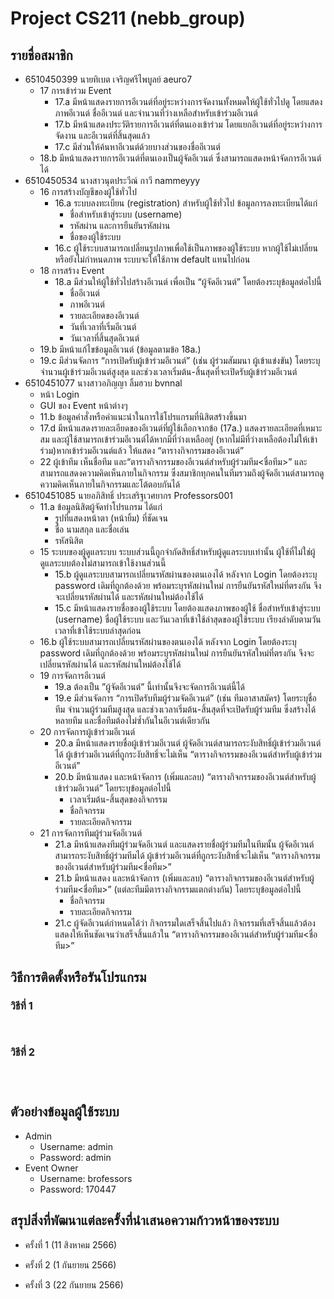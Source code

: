# Project CS211 (nebb_group)

## รายชื่อสมาชิก
* 6510450399 นายทิเบต เจริญศรีไพบูลย์ aeuro7
   * 17 การเข้าร่วม Event
     * 17.a  มีหน้าแสดงรายการอีเวนต์ที่อยู่ระหว่างการจัดงานทั้งหมดให้ผู้ใช้ทั่วไปดู โดยแสดงภาพอีเวนต์ ชื่ออีเวนต์ และจำนวนที่ว่างเหลือสำหรับเข้าร่วมอีเวนต์
     * 17.b มีหน้าแสดงประวัติรายการอีเวนต์ที่ตนเองเข้าร่วม โดยแยกอีเวนต์ที่อยู่ระหว่างการจัดงาน และอีเวนต์ที่สิ้นสุดแล้ว
     * 17.c มีส่วนให้ค้นหาอีเวนต์ด้วยบางส่วนของชื่ออีเวนต์
   * 18.b มีหน้าแสดงรายการอีเวนต์ที่ตนเองเป็นผู้จัดอีเวนต์ ซึ่งสามารถแสดงหน้าจัดการอีเวนต์ได้
* 6510450534 นางสาวนุตประวีณ์ กาวี nammeyyy
    * 16 การสร้างบัญชีของผู้ใช้ทั่วไป
      * 16.a ระบบลงทะเบียน (registration) สำหรับผู้ใช้ทั่วไป
        ข้อมูลการลงทะเบียนได้แก่ 
        * ชื่อสำหรับเข้าสู่ระบบ (username) 
        * รหัสผ่าน และการยืนยันรหัสผ่าน
        * ชื่อของผู้ใช้ระบบ
      * 16.c  ผู้ใช้ระบบสามารถเปลี่ยนรูปภาพเพื่อใช้เป็นภาพของผู้ใช้ระบบ หากผู้ใช้ไม่เปลี่ยนหรือยังไม่กำหนดภาพ ระบบจะให้ใช้ภาพ default แทนไปก่อน
   * 18 การสร้าง Event
     * 18.a มีส่วนให้ผู้ใช้ทั่วไปสร้างอีเวนต์ เพื่อเป็น “ผู้จัดอีเวนต์” โดยต้องระบุข้อมูลต่อไปนี้
       - ชื่ออีเวนต์ <br>
       - ภาพอีเวนต์ <br>
       - รายละเอียดของอีเวนต์ <br>
       - วันที่เวลาที่เริ่มอีเวนต์ <br>
       - วันเวลาที่สิ้นสุดอีเวนต์
  * 19.b มีหน้าแก้ไขข้อมูลอีเวนต์ (ข้อมูลตามข้อ 18a.)
  * 19.c  มีส่วนจัดการ “การเปิดรับผู้เข้าร่วมอีเวนต์” (เช่น ผู้ร่วมสัมมนา ผู้เข้าแข่งขัน) โดยระบุจำนวนผู้เข้าร่วมอีเวนต์สูงสุด และช่วงเวลาเริ่มต้น-สิ้นสุดที่จะเปิดรับผู้เข้าร่วมอีเวนต์
* 6510451077 นางสาวอภิญญา ลิ้มฮวบ bvnnal
    * หน้า Login 
    * GUI ของ Event หน้าต่างๆ
    * 11.b ข้อมูลคําสั่งหรือคําแนะนําในการใช้โปรแกรมที่นิสิตสร้างขึ้นมา
    * 17.d มีหน้าแสดงรายละเอียดของอีเวนต์ที่ผู้ใช้เลือกจากข้อ (17a.) แสดงรายละเอียดที่เหมาะสม และผู้ใช้สามารถเข้าร่วมอีเวนต์ได้หากมีที่ว่างเหลืออยู่ (หากไม่มีที่ว่างเหลือต้องไม่ให้เข้าร่วม)หากเข้าร่วมอีเวนต์แล้ว ให้แสดง “ตารางกิจกรรมของอีเวนต์”
    * 22 ผู้เข้าทีม เห็นชื่อทีม และ“ตารางกิจกรรมของอีเวนต์สำหรับผู้ร่วมทีม<ชื่อทีม>” และสามารถแสดงความคิดเห็นภายในกิจกรรม ซึ่งสมาชิกทุกคนในทีมรวมถึงผู้จัดอีเวนต์สามารถดูความคิดเห็นภายในกิจกรรมและโต้ตอบกันได้
* 6510451085 นายอภิสิทธิ์ ประเสริฐเวศยากร Professors001
    * 11.a ข้อมูลนิสิตผู้จัดทําโปรแกรม ได้แก่
        * รูปที่แสดงหน้าตา (หน้ายิ้ม) ที่ชัดเจน
        * ชื่อ นามสกุล และชื่อเล่น
        * รหัสนิสิต 
    * 15 ระบบของผู้ดูแลระบบ ระบบส่วนนี้ถูกจำกัดสิทธิ์สำหรับผู้ดูแลระบบเท่านั้น ผู้ใช้ที่ไม่ใช่ผู้ดูแลระบบต้องไม่สามารถเข้าใช้งานส่วนนี้
        * 15.b ผู้ดูแลระบบสามารถเปลี่ยนรหัสผ่านของตนเองได้ หลังจาก Login โดยต้องระบุ password เดิมที่ถูกต้องด้วย พร้อมระบุรหัสผ่านใหม่ การยืนยันรหัสใหม่ที่ตรงกัน จึงจะเปลี่ยนรหัสผ่านได้ และรหัสผ่านใหม่ต้องใช้ได้
        * 15.c มีหน้าแสดงรายชื่อของผู้ใช้ระบบ โดยต้องแสดงภาพของผู้ใช้ ชื่อสำหรับเข้าสู่ระบบ (username) ชื่อผู้ใช้ระบบ และวันเวลาที่เข้าใช้ล่าสุดของผู้ใช้ระบบ เรียงลำดับตามวันเวลาที่เข้าใช้ระบบล่าสุดก่อน
    * 16.b ผู้ใช้ระบบสามารถเปลี่ยนรหัสผ่านของตนเองได้ หลังจาก Login โดยต้องระบุ password เดิมที่ถูกต้องด้วย พร้อมระบุรหัสผ่านใหม่ การยืนยันรหัสใหม่ที่ตรงกัน จึงจะเปลี่ยนรหัสผ่านได้ และรหัสผ่านใหม่ต้องใช้ได้
    * 19 การจัดการอีเวนต์
        * 19.a ต้องเป็น ”ผู้จัดอีเวนต์” นี้เท่านั้นจึงจะจัดการอีเวนต์นี้ได้
        * 19.e มีส่วนจัดการ “การเปิดรับทีมผู้ร่วมจัดอีเวนต์” (เช่น ทีมอาสาสมัคร) โดยระบุชื่อทีม จำนวนผู้ร่วมทีมสูงสุด และช่วงเวลาเริ่มต้น-สิ้นสุดที่จะเปิดรับผู้ร่วมทีม ซึ่งสร้างได้หลายทีม และชื่อทีมต้องไม่ซ้ำกันในอีเวนต์เดียวกัน
    * 20  การจัดการผู้เข้าร่วมอีเวนต์
        * 20.a  มีหน้าแสดงรายชื่อผู้เข้าร่วมอีเวนต์ ผู้จัดอีเวนต์สามารถระงับสิทธิ์ผู้เข้าร่วมอีเวนต์ได้ ผู้เข้าร่วมอีเวนต์ที่ถูกระงับสิทธิ์จะไม่เห็น “ตารางกิจกรรมของอีเวนต์สำหรับผู้เข้าร่วมอีเวนต์”
        * 20.b มีหน้าแสดง และหน้าจัดการ (เพิ่มและลบ) “ตารางกิจกรรมของอีเวนต์สำหรับผู้เข้าร่วมอีเวนต์” โดยระบุข้อมูลต่อไปนี้
            * เวลาเริ่มต้น-สิ้นสุดของกิจกรรม
            * ชื่อกิจกรรม
            * รายละเอียดกิจกรรม
    * 21 การจัดการทีมผู้ร่วมจัดอีเวนต์
        * 21.a มีหน้าแสดงทีมผู้ร่วมจัดอีเวนต์ และแสดงรายชื่อผู้ร่วมทีมในทีมนั้น ผู้จัดอีเวนต์สามารถระงับสิทธิ์ผู้ร่วมทีมได้ ผู้เข้าร่วมอีเวนต์ที่ถูกระงับสิทธิ์จะไม่เห็น “ตารางกิจกรรมของอีเวนต์สำหรับผู้ร่วมทีม<ชื่อทีม>”
        * 21.b มีหน้าแสดง และหน้าจัดการ (เพิ่มและลบ) “ตารางกิจกรรมของอีเวนต์สำหรับผู้ร่วมทีม<ชื่อทีม>” (แต่ละทีมมีตารางกิจกรรมแตกต่างกัน) โดยระบุข้อมูลต่อไปนี้
            - ชื่อกิจกรรม
            - รายละเอียดกิจกรรม
        * 21.c ผู้จัดอีเวนต์กำหนดได้ว่า กิจกรรมใดเสร็จสิ้นไปแล้ว กิจกรรมที่เสร็จสิ้นแล้วต้องแสดงให้เห็นชัดเจนว่าเสร็จสิ้นแล้วใน “ตารางกิจกรรมของอีเวนต์สำหรับผู้ร่วมทีม<ชื่อทีม>”



## วิธีการติดตั้งหรือรันโปรแกรม

### วิธีที่ 1
   ```
   
   ```

   ```
   
   ```


### วิธีที่ 2

   ```
   
   ```


   ```
   
   ```


   ```
   
   ```

## ตัวอย่างข้อมูลผู้ใช้ระบบ
* Admin
  * Username: admin 
  * Password: admin 
* Event Owner
  * Username: brofessors
  * Password: 170447

## สรุปสิ่งที่พัฒนาแต่ละครั้งที่นำเสนอความก้าวหน้าของระบบ
* ครั้งที่ 1 (11 สิงหาคม 2566)
    
* ครั้งที่ 2 (1 กันยายน 2566)
    
* ครั้งที่ 3 (22 กันยายน 2566)
   
